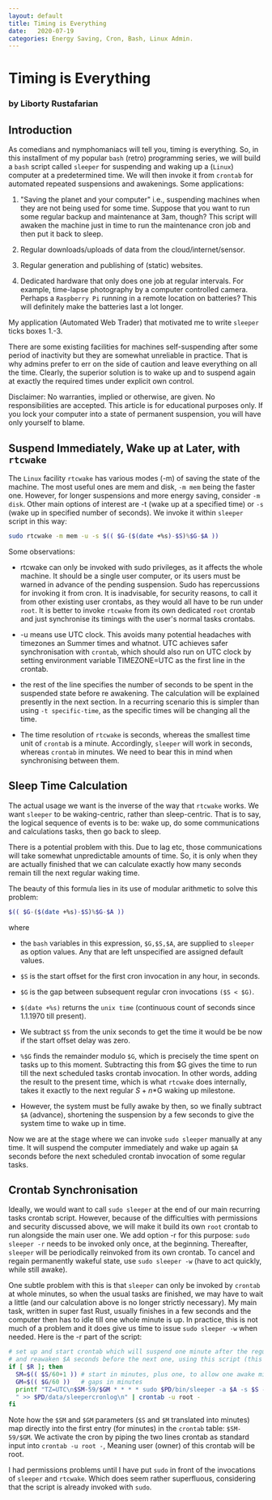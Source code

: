 ```yaml
---
layout: default
title: Timing is Everything
date:   2020-07-19
categories: Energy Saving, Cron, Bash, Linux Admin.
---
```

# Timing is Everything
### by Liborty Rustafarian

## Introduction

As comedians and nymphomaniacs will tell you, timing is everything. So, in this installment of my popular `bash` (retro) programming series, we will build a `bash` script called `sleeper` for suspending and waking up a (`Linux`) computer at a predetermined time. We will then invoke it from `crontab` for automated repeated  suspensions and awakenings. Some applications: 

1. "Saving the planet and your computer" i.e., suspending machines when they are not being used for some time. Suppose that you want to run some regular backup and maintenance at 3am, though? This script will awaken the machine just in time to run the maintenance cron job and then put it back to sleep.

1. Regular downloads/uploads of data from the cloud/internet/sensor.

1. Regular generation and publishing of (static) websites.

1. Dedicated hardware that only does one job at regular intervals. For example, time-lapse photography by a computer controlled camera. Perhaps a `Raspberry Pi` running in a remote location on batteries? This will definitely make the batteries last a lot longer.

My application (Automated Web Trader) that motivated me to write `sleeper` ticks boxes 1.-3.

There are some existing facilities for machines self-suspending after some period of inactivity but they are somewhat unreliable in practice. That is why admins prefer to err on the side of caution and leave everything on all the time.  Clearly, the superior solution is to wake up and to suspend again at exactly the required times under explicit own control.

Disclaimer: No warranties, implied or otherwise, are given. No responsibilities are accepted. This article is for educational purposes only. If you lock your computer into a state of permanent suspension, you will have only yourself to blame.

## Suspend Immediately, Wake up at Later, with `rtcwake`

The `Linux` facility `rtcwake` has various modes (-m) of saving the state of the machine. The most useful ones are mem and disk, `-m mem` being the faster one. However, for longer suspensions and more energy saving, consider `-m disk`. Other main options of interest are -t (wake up at a specified time) or `-s` (wake up in specified number of seconds). We invoke it within `sleeper` script in this way:
```bash
sudo rtcwake -m mem -u -s $(( $G-($(date +%s)-$S)%$G-$A ))
```
 Some observations:

- rtcwake can only be invoked with sudo privileges, as it affects the whole machine. It should be a single user computer, or its users must be warned in advance of the pending suspension. Sudo has repercussions for invoking it from cron. It is inadvisable, for security reasons, to call it from other existing user crontabs, as they would all have to be run under `root`. It is better to invoke `rtcwake` from its own dedicated `root` crontab and just synchronise its timings with the user's normal tasks crontabs.

- -u means use UTC clock. This avoids many potential headaches with timezones an Summer times and whatnot. UTC achieves safer synchronisation with `crontab`, which should also run on UTC clock by setting environment variable TIMEZONE=UTC as the first line in the crontab.

- the rest of the line specifies the number of seconds to be spent in the suspended state before re awakening. The calculation will be explained presently in the next section. In a recurring scenario this is simpler than using `-t specific-time`, as the specific times will be changing all the time.

- The time resolution of `rtcwake` is seconds, whereas the smallest time unit of `crontab` is a minute. Accordingly, `sleeper` will work in seconds, whereas `crontab` in minutes. We need to bear this in mind when synchronising between them.

## Sleep Time Calculation

The actual usage we want is the inverse of the way that `rtcwake` works. We want `sleeper` to be  waking-centric, rather than sleep-centric. That is to say, the logical sequence of events is to be: wake up, do some communications and calculations tasks, then go back to sleep.

There is a potential problem with this. Due to lag etc, those communications will take somewhat  unpredictable amounts of time. So, it is only when they are actually finished that we can calculate  exactly how many seconds remain till the next regular waking time.

The beauty of this formula lies in its use of modular arithmetic to solve this problem:

```bash
$(( $G-($(date +%s)-$S)%$G-$A ))
```
where

- the `bash` variables in this expression, `$G,$S,$A`, are supplied to `sleeper` as option values. Any that are left unspecified are assigned default values.

- `$S` is the start offset for the first cron invocation in any hour, in seconds.
- `$G` is the gap between subsequent regular cron invocations `($S < $G)`.
- `$(date +%s)` returns the `unix time` (continuous count of seconds since 1.1.1970 till present). 
- We subtract `$S` from the unix seconds to get the time it would be be now if the start offset delay was zero.
- `%$G` finds the remainder modulo `$G`, which is precisely the time spent on tasks up to this moment. Subtracting this from $G gives the time to run till the next scheduled tasks crontab invocation. In other words, adding the result to the present time, which is what `rtcwake` does  internally, takes it exactly to the next regular $S+n*$G waking up milestone.
- However, the system must be fully awake by then, so we finally subtract `$A` (advance), shortening the suspension by a few seconds to give the system time to wake up in time.

Now we are at the stage where we can invoke `sudo sleeper` manually at any time. It will suspend the computer immediately and wake up again `$A` seconds before the next scheduled crontab invocation of some regular tasks.

## Crontab Synchronisation

Ideally, we would want to call `sudo sleeper` at the end of our main recurring tasks crontab script. However, because of the difficulties with permissions and security discussed above, we will make it build its own `root` crontab to run alongside the main user one. We add option -r for this purpose: `sudo sleeper -r` needs to be invoked only once, at the beginning. Thereafter, `sleeper` will be periodically reinvoked from its own crontab. To cancel and regain permanently wakeful state, use `sudo sleeper -w` (have to act quickly, while still awake).

One subtle problem with this is that `sleeper` can only be invoked by `crontab` at whole minutes, so when the usual tasks are finished, we may have to wait a little (and our calculation above is no longer strictly necessary). My main task, written in super fast Rust, usually finishes in a few seconds and the computer then has to idle till one whole minute is up. In practice, this is not much of a problem and it does give us time to issue `sudo sleeper -w` when needed. Here is the -r part of the script:

```bash
# set up and start crontab which will suspend one minute after the regular $S+$G time
# and reawaken $A seconds before the next one, using this script (this time without -r)
if [ $R ]; then
  SM=$(( $S/60+1 )) # start in minutes, plus one, to allow one awake minute
  GM=$(( $G/60 ))   # gaps in minutes
  printf "TZ=UTC\n$SM-59/$GM * * * * sudo $PD/bin/sleeper -a $A -s $S -g $G"\
  " >> $PD/data/sleepercronlog\n" | crontab -u root -  
fi
```
Note how the `$SM` and `$GM` parameters (`$S` and `$M` translated into minutes) map directly into the first entry (for minutes) in the `crontab` table: `$SM-59/$GM`. We activate the cron by piping the two lines crontab as standard input into `crontab -u root -`, Meaning user (owner) of this crontab will be root.

I had permissions problems until I have put `sudo` in front of the invocations of `sleeper` and `rtcwake`. Which does seem rather superfluous, considering that the script is already invoked with `sudo`.
